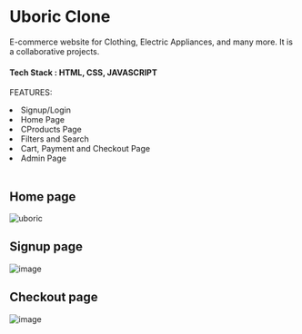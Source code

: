 # Uboric Clone #

E-commerce website for Clothing, Electric Appliances, and many more.
It is a collaborative projects.

#### Tech Stack  : HTML, CSS, JAVASCRIPT ####

FEATURES:
  <li>Signup/Login</li> 
          <li>Home Page </li> 
          <li>CProducts Page </li> 
          <li>Filters and Search</li> 
        <li>Cart, Payment and Checkout Page</li> 
        <li>Admin Page</li>
 
 <br/>
 
## Home page
![uboric](https://user-images.githubusercontent.com/60172576/218500672-93f3629b-0f9b-407d-965c-b98403cb5082.jpg)

## Signup page
![image](https://user-images.githubusercontent.com/60172576/220152709-2f6f75a8-90bc-4114-9da3-e2af82077ca1.png)

## Checkout page
![image](https://user-images.githubusercontent.com/60172576/220153217-fe90c808-9aa3-48d7-a7ee-1d01f103d6c3.png)
